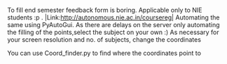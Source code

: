 To fill end semester feedback form is boring.
Applicable only to NIE students :p .
|Link:http://autonomous.nie.ac.in/coursereg|
Automating the same using PyAutoGui.
As there are delays on the server only automating the filling of the points,select the subject on your own :)
As necessary for your screen resolution and no. of subjects, change the coordinates

You can use Coord_finder.py to find where the coordinates point to